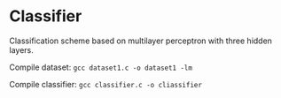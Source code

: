 # Classifier
Classification scheme based on multilayer perceptron with three hidden layers.

Compile dataset:
 `gcc dataset1.c -o dataset1 -lm`

Compile classifier:
`gcc classifier.c -o cliassifier`
